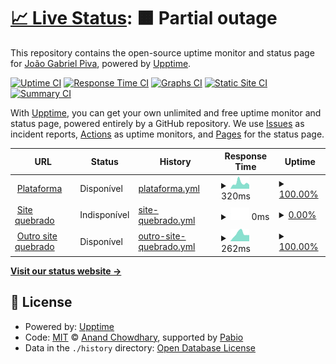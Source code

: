 # [📈 Live Status](https://joaogpiva.github.io/upptime-hub): <!--live status--> **🟧 Partial outage**

This repository contains the open-source uptime monitor and status page for [João Gabriel Piva](https://joaogpiva.github.io/upptime-hub), powered by [Upptime](https://github.com/upptime/upptime).

[![Uptime CI](https://github.com/joaogpiva/upptime-hub/workflows/Uptime%20CI/badge.svg)](https://github.com/joaogpiva/upptime-hub/actions?query=workflow%3A%22Uptime+CI%22)
[![Response Time CI](https://github.com/joaogpiva/upptime-hub/workflows/Response%20Time%20CI/badge.svg)](https://github.com/joaogpiva/upptime-hub/actions?query=workflow%3A%22Response+Time+CI%22)
[![Graphs CI](https://github.com/joaogpiva/upptime-hub/workflows/Graphs%20CI/badge.svg)](https://github.com/joaogpiva/upptime-hub/actions?query=workflow%3A%22Graphs+CI%22)
[![Static Site CI](https://github.com/joaogpiva/upptime-hub/workflows/Static%20Site%20CI/badge.svg)](https://github.com/joaogpiva/upptime-hub/actions?query=workflow%3A%22Static+Site+CI%22)
[![Summary CI](https://github.com/joaogpiva/upptime-hub/workflows/Summary%20CI/badge.svg)](https://github.com/joaogpiva/upptime-hub/actions?query=workflow%3A%22Summary+CI%22)

With [Upptime](https://upptime.js.org), you can get your own unlimited and free uptime monitor and status page, powered entirely by a GitHub repository. We use [Issues](https://github.com/joaogpiva/upptime-hub/issues) as incident reports, [Actions](https://github.com/joaogpiva/upptime-hub/actions) as uptime monitors, and [Pages](https://joaogpiva.github.io/upptime-hub) for the status page.

<!--start: status pages-->
<!-- This summary is generated by Upptime (https://github.com/upptime/upptime) -->
<!-- Do not edit this manually, your changes will be overwritten -->
<!-- prettier-ignore -->
| URL | Status | History | Response Time | Uptime |
| --- | ------ | ------- | ------------- | ------ |
| <img alt="" src="https://icons.duckduckgo.com/ip3/app.hub2b.com.br.ico" height="13"> [Plataforma](https://app.hub2b.com.br) | Disponível | [plataforma.yml](https://github.com/joaogpiva/upptime-hub/commits/HEAD/history/plataforma.yml) | <details><summary><img alt="Response time graph" src="./graphs/plataforma/response-time-week.png" height="20"> 320ms</summary><br><a href="https://joaogpiva.github.io/upptime-hub/history/plataforma"><img alt="Response time 309" src="https://img.shields.io/endpoint?url=https%3A%2F%2Fraw.githubusercontent.com%2Fjoaogpiva%2Fupptime-hub%2FHEAD%2Fapi%2Fplataforma%2Fresponse-time.json"></a><br><a href="https://joaogpiva.github.io/upptime-hub/history/plataforma"><img alt="24-hour response time 544" src="https://img.shields.io/endpoint?url=https%3A%2F%2Fraw.githubusercontent.com%2Fjoaogpiva%2Fupptime-hub%2FHEAD%2Fapi%2Fplataforma%2Fresponse-time-day.json"></a><br><a href="https://joaogpiva.github.io/upptime-hub/history/plataforma"><img alt="7-day response time 320" src="https://img.shields.io/endpoint?url=https%3A%2F%2Fraw.githubusercontent.com%2Fjoaogpiva%2Fupptime-hub%2FHEAD%2Fapi%2Fplataforma%2Fresponse-time-week.json"></a><br><a href="https://joaogpiva.github.io/upptime-hub/history/plataforma"><img alt="30-day response time 309" src="https://img.shields.io/endpoint?url=https%3A%2F%2Fraw.githubusercontent.com%2Fjoaogpiva%2Fupptime-hub%2FHEAD%2Fapi%2Fplataforma%2Fresponse-time-month.json"></a><br><a href="https://joaogpiva.github.io/upptime-hub/history/plataforma"><img alt="1-year response time 309" src="https://img.shields.io/endpoint?url=https%3A%2F%2Fraw.githubusercontent.com%2Fjoaogpiva%2Fupptime-hub%2FHEAD%2Fapi%2Fplataforma%2Fresponse-time-year.json"></a></details> | <details><summary><a href="https://joaogpiva.github.io/upptime-hub/history/plataforma">100.00%</a></summary><a href="https://joaogpiva.github.io/upptime-hub/history/plataforma"><img alt="All-time uptime 100.00%" src="https://img.shields.io/endpoint?url=https%3A%2F%2Fraw.githubusercontent.com%2Fjoaogpiva%2Fupptime-hub%2FHEAD%2Fapi%2Fplataforma%2Fuptime.json"></a><br><a href="https://joaogpiva.github.io/upptime-hub/history/plataforma"><img alt="24-hour uptime 100.00%" src="https://img.shields.io/endpoint?url=https%3A%2F%2Fraw.githubusercontent.com%2Fjoaogpiva%2Fupptime-hub%2FHEAD%2Fapi%2Fplataforma%2Fuptime-day.json"></a><br><a href="https://joaogpiva.github.io/upptime-hub/history/plataforma"><img alt="7-day uptime 100.00%" src="https://img.shields.io/endpoint?url=https%3A%2F%2Fraw.githubusercontent.com%2Fjoaogpiva%2Fupptime-hub%2FHEAD%2Fapi%2Fplataforma%2Fuptime-week.json"></a><br><a href="https://joaogpiva.github.io/upptime-hub/history/plataforma"><img alt="30-day uptime 100.00%" src="https://img.shields.io/endpoint?url=https%3A%2F%2Fraw.githubusercontent.com%2Fjoaogpiva%2Fupptime-hub%2FHEAD%2Fapi%2Fplataforma%2Fuptime-month.json"></a><br><a href="https://joaogpiva.github.io/upptime-hub/history/plataforma"><img alt="1-year uptime 100.00%" src="https://img.shields.io/endpoint?url=https%3A%2F%2Fraw.githubusercontent.com%2Fjoaogpiva%2Fupptime-hub%2FHEAD%2Fapi%2Fplataforma%2Fuptime-year.json"></a></details>
| <img alt="" src="https://icons.duckduckgo.com/ip3/thissitedoesnotexist.koj.co.ico" height="13"> [Site quebrado](https://thissitedoesnotexist.koj.co) | Indisponível | [site-quebrado.yml](https://github.com/joaogpiva/upptime-hub/commits/HEAD/history/site-quebrado.yml) | <details><summary><img alt="Response time graph" src="./graphs/site-quebrado/response-time-week.png" height="20"> 0ms</summary><br><a href="https://joaogpiva.github.io/upptime-hub/history/site-quebrado"><img alt="Response time 0" src="https://img.shields.io/endpoint?url=https%3A%2F%2Fraw.githubusercontent.com%2Fjoaogpiva%2Fupptime-hub%2FHEAD%2Fapi%2Fsite-quebrado%2Fresponse-time.json"></a><br><a href="https://joaogpiva.github.io/upptime-hub/history/site-quebrado"><img alt="24-hour response time 0" src="https://img.shields.io/endpoint?url=https%3A%2F%2Fraw.githubusercontent.com%2Fjoaogpiva%2Fupptime-hub%2FHEAD%2Fapi%2Fsite-quebrado%2Fresponse-time-day.json"></a><br><a href="https://joaogpiva.github.io/upptime-hub/history/site-quebrado"><img alt="7-day response time 0" src="https://img.shields.io/endpoint?url=https%3A%2F%2Fraw.githubusercontent.com%2Fjoaogpiva%2Fupptime-hub%2FHEAD%2Fapi%2Fsite-quebrado%2Fresponse-time-week.json"></a><br><a href="https://joaogpiva.github.io/upptime-hub/history/site-quebrado"><img alt="30-day response time 0" src="https://img.shields.io/endpoint?url=https%3A%2F%2Fraw.githubusercontent.com%2Fjoaogpiva%2Fupptime-hub%2FHEAD%2Fapi%2Fsite-quebrado%2Fresponse-time-month.json"></a><br><a href="https://joaogpiva.github.io/upptime-hub/history/site-quebrado"><img alt="1-year response time 0" src="https://img.shields.io/endpoint?url=https%3A%2F%2Fraw.githubusercontent.com%2Fjoaogpiva%2Fupptime-hub%2FHEAD%2Fapi%2Fsite-quebrado%2Fresponse-time-year.json"></a></details> | <details><summary><a href="https://joaogpiva.github.io/upptime-hub/history/site-quebrado">0.00%</a></summary><a href="https://joaogpiva.github.io/upptime-hub/history/site-quebrado"><img alt="All-time uptime 0.00%" src="https://img.shields.io/endpoint?url=https%3A%2F%2Fraw.githubusercontent.com%2Fjoaogpiva%2Fupptime-hub%2FHEAD%2Fapi%2Fsite-quebrado%2Fuptime.json"></a><br><a href="https://joaogpiva.github.io/upptime-hub/history/site-quebrado"><img alt="24-hour uptime 0.00%" src="https://img.shields.io/endpoint?url=https%3A%2F%2Fraw.githubusercontent.com%2Fjoaogpiva%2Fupptime-hub%2FHEAD%2Fapi%2Fsite-quebrado%2Fuptime-day.json"></a><br><a href="https://joaogpiva.github.io/upptime-hub/history/site-quebrado"><img alt="7-day uptime 0.00%" src="https://img.shields.io/endpoint?url=https%3A%2F%2Fraw.githubusercontent.com%2Fjoaogpiva%2Fupptime-hub%2FHEAD%2Fapi%2Fsite-quebrado%2Fuptime-week.json"></a><br><a href="https://joaogpiva.github.io/upptime-hub/history/site-quebrado"><img alt="30-day uptime 0.00%" src="https://img.shields.io/endpoint?url=https%3A%2F%2Fraw.githubusercontent.com%2Fjoaogpiva%2Fupptime-hub%2FHEAD%2Fapi%2Fsite-quebrado%2Fuptime-month.json"></a><br><a href="https://joaogpiva.github.io/upptime-hub/history/site-quebrado"><img alt="1-year uptime 0.00%" src="https://img.shields.io/endpoint?url=https%3A%2F%2Fraw.githubusercontent.com%2Fjoaogpiva%2Fupptime-hub%2FHEAD%2Fapi%2Fsite-quebrado%2Fuptime-year.json"></a></details>
| <img alt="" src="https://icons.duckduckgo.com/ip3/google.com.br.ico" height="13"> [Outro site quebrado](https://google.com.br) | Disponível | [outro-site-quebrado.yml](https://github.com/joaogpiva/upptime-hub/commits/HEAD/history/outro-site-quebrado.yml) | <details><summary><img alt="Response time graph" src="./graphs/outro-site-quebrado/response-time-week.png" height="20"> 262ms</summary><br><a href="https://joaogpiva.github.io/upptime-hub/history/outro-site-quebrado"><img alt="Response time 292" src="https://img.shields.io/endpoint?url=https%3A%2F%2Fraw.githubusercontent.com%2Fjoaogpiva%2Fupptime-hub%2FHEAD%2Fapi%2Foutro-site-quebrado%2Fresponse-time.json"></a><br><a href="https://joaogpiva.github.io/upptime-hub/history/outro-site-quebrado"><img alt="24-hour response time 316" src="https://img.shields.io/endpoint?url=https%3A%2F%2Fraw.githubusercontent.com%2Fjoaogpiva%2Fupptime-hub%2FHEAD%2Fapi%2Foutro-site-quebrado%2Fresponse-time-day.json"></a><br><a href="https://joaogpiva.github.io/upptime-hub/history/outro-site-quebrado"><img alt="7-day response time 262" src="https://img.shields.io/endpoint?url=https%3A%2F%2Fraw.githubusercontent.com%2Fjoaogpiva%2Fupptime-hub%2FHEAD%2Fapi%2Foutro-site-quebrado%2Fresponse-time-week.json"></a><br><a href="https://joaogpiva.github.io/upptime-hub/history/outro-site-quebrado"><img alt="30-day response time 292" src="https://img.shields.io/endpoint?url=https%3A%2F%2Fraw.githubusercontent.com%2Fjoaogpiva%2Fupptime-hub%2FHEAD%2Fapi%2Foutro-site-quebrado%2Fresponse-time-month.json"></a><br><a href="https://joaogpiva.github.io/upptime-hub/history/outro-site-quebrado"><img alt="1-year response time 292" src="https://img.shields.io/endpoint?url=https%3A%2F%2Fraw.githubusercontent.com%2Fjoaogpiva%2Fupptime-hub%2FHEAD%2Fapi%2Foutro-site-quebrado%2Fresponse-time-year.json"></a></details> | <details><summary><a href="https://joaogpiva.github.io/upptime-hub/history/outro-site-quebrado">100.00%</a></summary><a href="https://joaogpiva.github.io/upptime-hub/history/outro-site-quebrado"><img alt="All-time uptime 99.25%" src="https://img.shields.io/endpoint?url=https%3A%2F%2Fraw.githubusercontent.com%2Fjoaogpiva%2Fupptime-hub%2FHEAD%2Fapi%2Foutro-site-quebrado%2Fuptime.json"></a><br><a href="https://joaogpiva.github.io/upptime-hub/history/outro-site-quebrado"><img alt="24-hour uptime 100.00%" src="https://img.shields.io/endpoint?url=https%3A%2F%2Fraw.githubusercontent.com%2Fjoaogpiva%2Fupptime-hub%2FHEAD%2Fapi%2Foutro-site-quebrado%2Fuptime-day.json"></a><br><a href="https://joaogpiva.github.io/upptime-hub/history/outro-site-quebrado"><img alt="7-day uptime 100.00%" src="https://img.shields.io/endpoint?url=https%3A%2F%2Fraw.githubusercontent.com%2Fjoaogpiva%2Fupptime-hub%2FHEAD%2Fapi%2Foutro-site-quebrado%2Fuptime-week.json"></a><br><a href="https://joaogpiva.github.io/upptime-hub/history/outro-site-quebrado"><img alt="30-day uptime 99.25%" src="https://img.shields.io/endpoint?url=https%3A%2F%2Fraw.githubusercontent.com%2Fjoaogpiva%2Fupptime-hub%2FHEAD%2Fapi%2Foutro-site-quebrado%2Fuptime-month.json"></a><br><a href="https://joaogpiva.github.io/upptime-hub/history/outro-site-quebrado"><img alt="1-year uptime 99.25%" src="https://img.shields.io/endpoint?url=https%3A%2F%2Fraw.githubusercontent.com%2Fjoaogpiva%2Fupptime-hub%2FHEAD%2Fapi%2Foutro-site-quebrado%2Fuptime-year.json"></a></details>

<!--end: status pages-->

[**Visit our status website →**](https://joaogpiva.github.io/upptime-hub)

## 📄 License

- Powered by: [Upptime](https://github.com/upptime/upptime)
- Code: [MIT](./LICENSE) © [Anand Chowdhary](https://anandchowdhary.com), supported by [Pabio](https://pabio.com)
- Data in the `./history` directory: [Open Database License](https://opendatacommons.org/licenses/odbl/1-0/)
